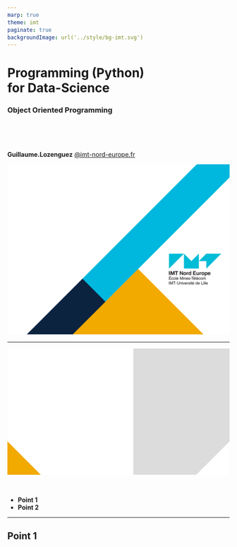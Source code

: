 ```yaml
---
marp: true
theme: imt
paginate: true
backgroundImage: url('../style/bg-imt.svg')
---
```


# Programming (Python) <br /> for Data-Science
### Object Oriented Programming

<br />
<br />
<br />

**Guillaume.Lozenguez**
[@imt-nord-europe.fr](mailto:guillaume.lozenguez@imt-nord-europe.fr)

![bg](../style/bg-tittle.svg)

---
<!-- --------------------------------------------------------------- -->

![bg](../style/bg-toc3.svg)

<br />

- **Point 1**
- **Point 2**

---
<!-- --------------------------------------------------------------- -->

## Point 1
